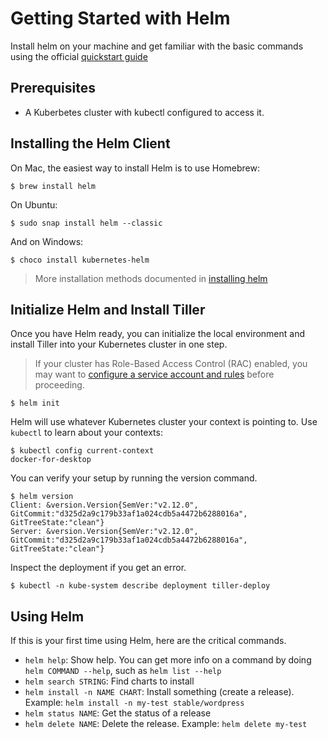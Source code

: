# Getting Started with Helm

Install helm on your machine and get familiar with the basic commands using the official [quickstart guide](https://docs.helm.sh/using_helm/#quickstart)

## Prerequisites

- A Kuberbetes cluster with kubectl configured to access it.

## Installing the Helm Client

On Mac, the easiest way to install Helm is to use Homebrew:

```console
$ brew install helm
```

On Ubuntu:

```console
$ sudo snap install helm --classic
```

And on Windows:

```console
$ choco install kubernetes-helm
```

> More installation methods documented in [installing helm](https://docs.helm.sh/using_helm/#installing-helm)

## Initialize Helm and Install Tiller

Once you have Helm ready, you can initialize the local environment and install Tiller into your Kubernetes cluster in one step.

> If your cluster has Role-Based Access Control (RAC) enabled, you may want to [configure a service account and rules](https://docs.helm.sh/using_helm/#role-based-access-control) before proceeding.

```console
$ helm init
```

Helm will use whatever Kubernetes cluster your context is pointing to. Use `kubectl` to learn about your contexts:

```console
$ kubectl config current-context
docker-for-desktop
```

You can verify your setup by running the version command.

```console
$ helm version
Client: &version.Version{SemVer:"v2.12.0", GitCommit:"d325d2a9c179b33af1a024cdb5a4472b6288016a", GitTreeState:"clean"}
Server: &version.Version{SemVer:"v2.12.0", GitCommit:"d325d2a9c179b33af1a024cdb5a4472b6288016a", GitTreeState:"clean"}
```

Inspect the deployment if you get an error.

```console
$ kubectl -n kube-system describe deployment tiller-deploy
```

## Using Helm

If this is your first time using Helm, here are the critical commands.

- `helm help`: Show help. You can get more info on a command by doing `helm COMMAND --help`, such as `helm list --help`
- `helm search STRING`: Find charts to install
- `helm install -n NAME CHART`: Install something (create a release). Example: `helm install -n my-test stable/wordpress`
- `helm status NAME`: Get the status of a release
- `helm delete NAME`: Delete the release. Example: `helm delete my-test`
